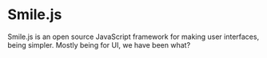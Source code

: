 # Smile.js

Smile.js is an open source JavaScript framework for making user interfaces, being simpler. Mostly being for UI, we have been what?

